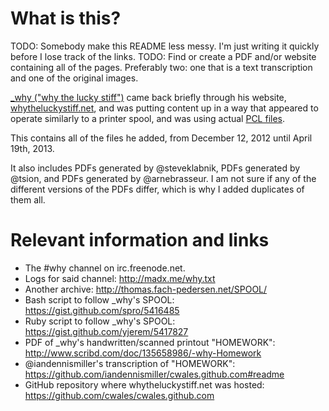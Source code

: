 # What is this?

TODO: Somebody make this README less messy. I'm just writing it quickly before I lose track of the links.
TODO: Find or create a PDF and/or website containing all of the pages. Preferably two: one that is a text transcription and one of the original images.

[_why ("why the lucky stiff")](http://en.wikipedia.org/wiki/Why_the_lucky_stiff) came back briefly through his website, [whytheluckystiff.net](http://whytheluckystiff.net), and was putting content up in a way that appeared to operate similarly to a printer spool, and was using actual [PCL files](http://en.wikipedia.org/wiki/Printer_Command_Language).

This contains all of the files he added, from December 12, 2012 until April 19th, 2013.

It also includes PDFs generated by @steveklabnik, PDFs generated by @tsion, and PDFs generated by @arnebrasseur.
I am not sure if any of the different versions of the PDFs differ, which is why I added duplicates of them all.

# Relevant information and links

* The #why channel on irc.freenode.net.
* Logs for said channel: http://madx.me/why.txt
* Another archive: http://thomas.fach-pedersen.net/SPOOL/
* Bash script to follow _why's SPOOL: https://gist.github.com/spro/5416485
* Ruby script to follow _why's SPOOL: https://gist.github.com/yjerem/5417827
* PDF of _why's handwritten/scanned printout "HOMEWORK": http://www.scribd.com/doc/135658986/-why-Homework
* @iandennismiller's transcription of "HOMEWORK": https://github.com/iandennismiller/cwales.github.com#readme
* GitHub repository where whytheluckystiff.net was hosted: https://github.com/cwales/cwales.github.com

